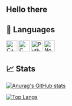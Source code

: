 ## Hello there

## :wrench: Languages
<img src="https://img.shields.io/badge/C++-282C34?logo=c%2B%2B" alt="C++ logo" title="C++" height="30" />  <img src="https://img.shields.io/badge/C-282C34?logo=c" alt="C logo" title="C" height="30" />  <img src="https://img.shields.io/badge/Python-282C34?logo=python" alt="Python logo" title="Python" height="30" />  <img src="https://img.shields.io/badge/Node.Js-282C34?logo=node.js" alt="Node.js logo" title="Node.js" height="30" />

## :chart_with_upwards_trend: Stats
<!--Stats Card-->
[![Anurag's GitHub stats](https://github-readme-stats.vercel.app/api?username=ussaka&show_icons=true&theme=tokyonight)](https://github.com/anuraghazra/github-readme-stats)
<!--Top Languages Card-->
[![Top Langs](https://github-readme-stats.vercel.app/api/top-langs/?username=ussaka&layout=compact&theme=tokyonight)](https://github.com/anuraghazra/github-readme-stats)
